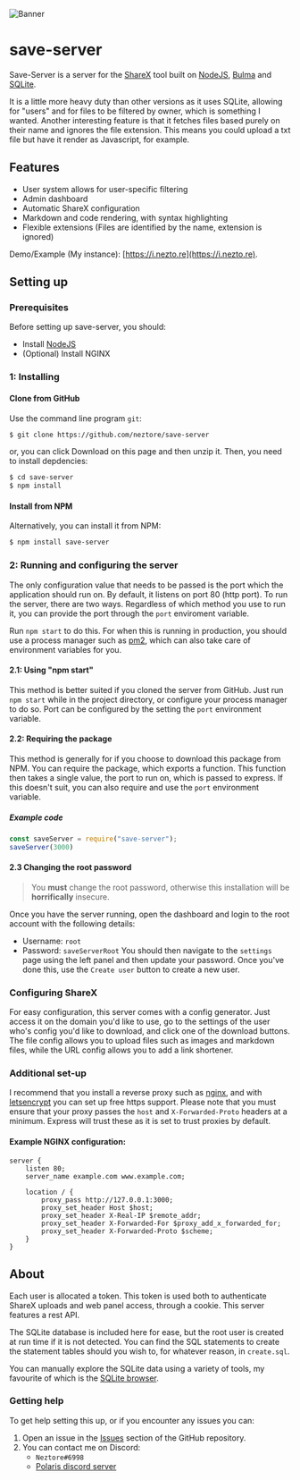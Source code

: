 ![Banner](https://i.imgur.com/3u9rTNm.png)
# save-server
Save-Server is a server for the [ShareX](https://getsharex.com/) tool built on [NodeJS](https://nodejs.org/en/), [Bulma](https://bulma.io) and [SQLite](https://sqlite.org/).

It is a little more heavy duty than other versions as it uses SQLite, allowing for "users" and for files to be filtered by owner, which is something I wanted.
Another interesting feature is that it fetches files based purely on their name and ignores the file extension. This means you could upload a txt file but have it render as Javascript, for example. 

## Features
- User system allows for user-specific filtering
- Admin dashboard
- Automatic ShareX configuration
- Markdown and code rendering, with syntax highlighting
- Flexible extensions (Files are identified by the name, extension is ignored)

Demo/Example (My instance): [https://i.nezto.re](https://i.nezto.re).

## Setting up
### Prerequisites
Before setting up save-server, you should:
- Install [NodeJS](https://nodejs.org/en/)
- (Optional) Install NGINX

### 1: Installing

#### Clone from GitHub
Use the command line program `git`:
```bash
$ git clone https://github.com/neztore/save-server
```
or, you can click Download on this page and then unzip it.
Then, you need to install depdencies:
```bash
$ cd save-server
$ npm install
```

#### Install from NPM
Alternatively, you can install it from NPM:
```bash
$ npm install save-server
```


### 2: Running and configuring the server
The only configuration value that needs to be passed is the port which the application should run on. By default, it listens on port 80 (http port).
To run the server, there are two ways. Regardless of which method you use to run it, you can provide the port through the `port` enviroment variable.

Run `npm start` to do this. For when this is running in production, you should use a process manager such as [pm2](https://pm2.keymetrics.io/), which can also take care of environment variables for you.

#### 2.1: Using "npm start"
This method is better suited if you cloned the server from GitHub. Just run `npm start` while in the project directory, or configure your process manager to do so.
Port can be configured by the setting the `port` environment variable.

#### 2.2:  Requiring the package
This method is generally for if you choose to download this package from NPM. You can require the package, which exports a function.
This function then takes a single value, the port to run on, which is passed to express. If this doesn't suit, you can also require and use the `port` environment variable.

##### Example code
```js
const saveServer = require("save-server");
saveServer(3000)
```

#### 2.3 Changing the root password
> You **must** change the root password, otherwise this installation will be **horrifically** insecure.

Once you have the server running, open the dashboard and login to the root account with the following details:
- Username: `root`
- Password: `saveServerRoot`
You should then navigate to the `settings` page using the left panel and then update your password.
Once you've done this, use the `Create user` button to create a new user.

### Configuring ShareX
For easy configuration, this server comes with a config generator. Just access it on the domain you'd like to use, go to the settings of the user who's config you'd like to download, and click one of the download buttons.
The file config allows you to upload files such as images and markdown files, while the URL config allows you to add a link shortener.

### Additional set-up
I recommend that you install a reverse proxy such as [nginx](https://www.nginx.com/), and with [letsencrypt](https://letsencrypt.org/) you can set up free https support.
Please note that you must ensure that your proxy passes the `host` and `X-Forwarded-Proto` headers at a minimum. Express will trust these as it is set to trust proxies by default.

#### Example NGINX configuration:

    server {
        listen 80;
        server_name example.com www.example.com;
    
        location / {
            proxy_pass http://127.0.0.1:3000;
            proxy_set_header Host $host;
            proxy_set_header X-Real-IP $remote_addr;
            proxy_set_header X-Forwarded-For $proxy_add_x_forwarded_for;
            proxy_set_header X-Forwarded-Proto $scheme;
        }
    }
## About
Each user is allocated a token. This token is used both to authenticate ShareX uploads and web panel access, through a cookie. This server features a rest API.

The SQLite database is included here for ease, but the root user is created at run time if it is not detected. You can find the SQL statements to create the statement tables should you wish to, for whatever reason, in `create.sql`.  

You can manually explore the SQLite data using a variety of tools, my favourite of which is the [SQLite browser](https://sqlitebrowser.org/).
### Getting help
To get help setting this up, or if you encounter any issues you can:
1. Open an issue in the [Issues](https://github.com/Neztore/Save-Server) section of the GitHub repository.
2. You can contact me on Discord: 
    - `Neztore#6998`
    - [Polaris discord server](https://discord.gg/QevWabU)